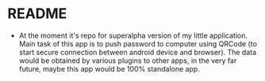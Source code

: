 # README #

* At the moment it's repo for superalpha version of my little application. Main task of this app is to push password to computer using QRCode (to start secure connection between android device and browser). The data would be obtained by various plugins to other apps, in the very far future, maybe this app would be 100% standalone app. 